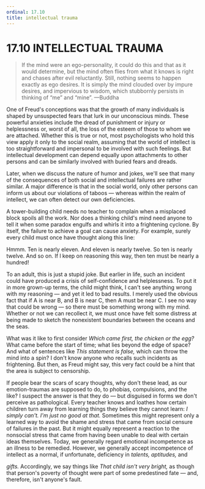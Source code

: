 ```yaml
---
ordinal: 17.10
title: intellectual trauma
---
```


# 17.10 INTELLECTUAL TRAUMA 

<blockquote>If the mind were an ego-personality, it could do this and that as it would determine, but the mind often flies from what it knows is right and chases after evil reluctantly. Still, nothing seems to happen exactly as ego desires. It is simply the mind clouded over by impure desires, and impervious to wisdom, which stubbornly persists in thinking of &ldquo;me&rdquo; and &ldquo;mine&rdquo;. &mdash;Buddha </blockquote>
<p>One of Freud's conceptions was that the growth of many individuals is shaped by unsuspected fears that lurk in our unconscious minds. These powerful anxieties include the dread of punishment or injury or helplessness or, worst of all, the loss of the esteem of those to whom we are attached. Whether this is true or not, most psychologists who hold this view apply it only to the social realm, assuming that the world of intellect is too straightforward and impersonal to be involved with such feelings. But intellectual development can depend equally upon attachments to other persons and can be similarly involved with buried fears and dreads.</p>
<p>Later, when we discuss the nature of humor and jokes, we'll see that many of the consequences of both social and intellectual failures are rather similar. A major difference is that in the social world, only other persons can inform us about our violations of taboos &mdash; whereas within the realm of intellect, we can often detect our own deficiencies.</p>
<p>A tower-building child needs no teacher to complain when a misplaced block spoils all the work. Nor does a thinking child's mind need anyone to tell it when some paradox engulfs and whirls it into a frightening cyclone. By itself, the failure to achieve a goal can cause anxiety. For example, surely every child must once have thought along this line:</p>
<p>Hmmm. Ten is nearly eleven. And eleven is nearly twelve. So ten is nearly twelve. And so on. If l keep on reasoning this way, then ten must be nearly a hundred!</p>
<p>To an adult, this is just a stupid joke. But earlier in life, such an incident could have produced a crisis of self-confidence and helplessness. To put it in more grown-up terms, the child might think, I can't see anything wrong with my reasoning &mdash; and yet it led to bad results. I merely used the obvious fact that if A is near B, and B is near C, then A must be near C. I see no way that could be wrong &mdash; so there must be something wrong with my mind. Whether or not we can recollect it, we must once have felt some distress at being made to sketch the nonexistent boundaries between the oceans and the seas.</p>
<p>What was it like to first consider <em>Which came first, the chicken or the egg?</em> What came before the start of time; what lies beyond the edge of space? And what of sentences like <em>This statement is false,</em> which can throw the mind into a spin? I don't know anyone who recalls such incidents as frightening. But then, as Freud might say, this very fact could be a hint that the area is subject to censorship.</p>
<p>If people bear the scars of scary thoughts, why don't these lead, as our emotion-traumas are supposed to do, to phobias, compulsions, and the like? I suspect the answer is that they do &mdash; but disguised in forms we don't perceive as pathological. Every teacher knows and loathes how certain children turn away from learning things they believe they cannot learn: <em>I simply can't. I'm just no good at that.</em> Sometimes this might represent only a learned way to avoid the shame and stress that came from social censure of failures in the past. But it might equally represent a reaction to the nonsocial stress that came from having been unable to deal with certain ideas themselves. Today, we generally regard emotional incompetence as an illness to be remedied. However, we generally accept incompetence of intellect as a normal, if unfortunate, deficiency in <em>talents,</em> <em>aptitudes,</em> and</p>
<p><em>gifts.</em> Accordingly, we say things like <em>That child isn't very bright,</em> as though that person's poverty of thought were part of some predestined fate &mdash; and, therefore, isn't anyone's fault.</p>